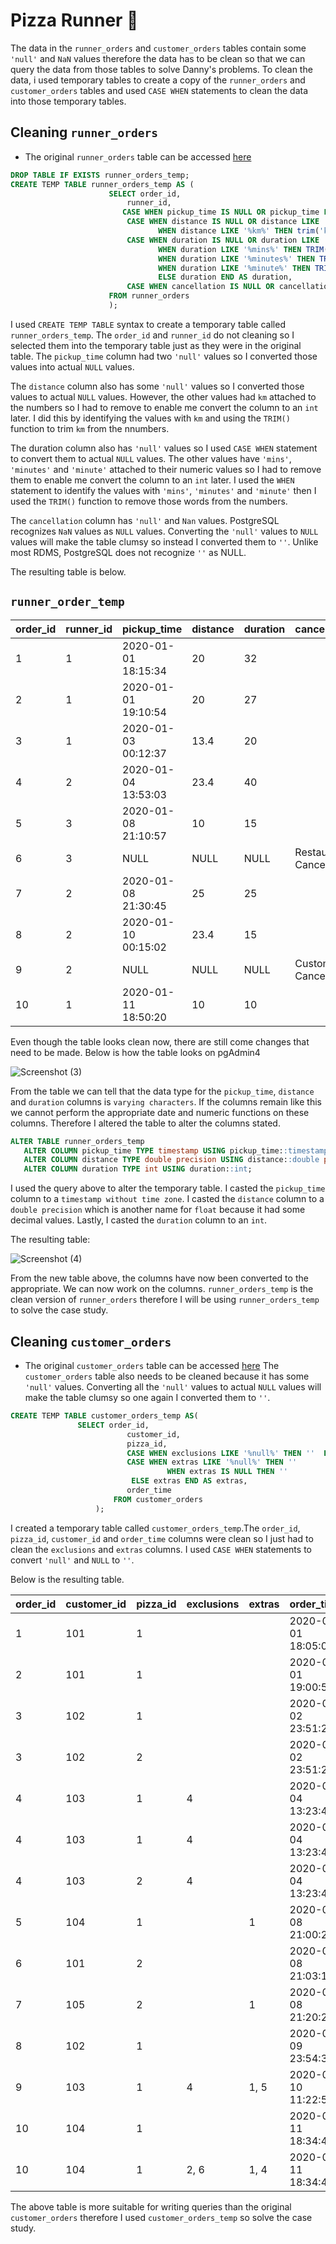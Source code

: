 # Pizza Runner 🍕

The data in the `runner_orders` and `customer_orders` tables contain some `'null'` and `NaN` values therefore the data has to be clean so that we can query the data from those tables to solve Danny's problems. 
To clean the data, i used temporary tables to create a copy of the `runner_orders` and `customer_orders` tables and used `CASE WHEN` statements to clean the data into those temporary tables.

Cleaning `runner_orders`
-------------
* The original `runner_orders` table can be accessed [here](case_study.md)
```sql
DROP TABLE IF EXISTS runner_orders_temp;
CREATE TEMP TABLE runner_orders_temp AS (
                      SELECT order_id,
                          runner_id,
                         CASE WHEN pickup_time IS NULL OR pickup_time LIKE '%null%' THEN NULL ELSE pickup_time END AS pickup_time,
                          CASE WHEN distance IS NULL OR distance LIKE '%null%' THEN NULL 
	                             WHEN distance LIKE '%km%' THEN trim('km' from distance) ELSE distance END AS distance,
                          CASE WHEN duration IS NULL OR duration LIKE '%null%' THEN NULL
	                             WHEN duration LIKE '%mins%' THEN TRIM('mins' FROM duration)
	                             WHEN duration LIKE '%minutes%' THEN TRIM('minutes' FROM duration)
	                             WHEN duration LIKE '%minute%' THEN TRIM( 'minute' FROM duration)
	                             ELSE duration END AS duration,
                          CASE WHEN cancellation IS NULL OR cancellation LIKE '%null%' THEN '' ELSE cancellation END AS cancellation
                      FROM runner_orders
                      );
```

I used `CREATE TEMP TABLE` syntax to create a temporary table called `runner_orders_temp`. The `order_id` and `runner_id` do not cleaning so I selected them into the temporary table just as they were in the original table.
The `pickup_time` column had two `'null'` values so I converted those values into actual `NULL` values.

The `distance` column also has some `'null'` values so I converted those values to actual `NULL` values. However, the other values had `km` attached to the numbers so I had to remove to enable me convert the column to an `int` later.
I did this by identifying the values with `km` and using the `TRIM()` function to trim `km` from the nnumbers.

The duration column also has `'null'` values so I used `CASE WHEN` statement to convert them to actual `NULL` values. The other values have `'mins'`, `'minutes'` and `'minute'`
attached to their numeric values so I had to remove them to enable me convert the column to an `int` later. I used the `WHEN` statement to identify the values with  `'mins'`, `'minutes'` and `'minute'` then I used the `TRIM()` function to remove those words from the 
numbers.

The `cancellation` column has `'null'` and `Nan` values. PostgreSQL recognizes `NaN` values as `NULL` values. Converting the `'null'` values to `NULL` values will make the table clumsy
so instead I converted them to `''`. Unlike most RDMS, PostgreSQL does not recognize `''` as NULL.

The resulting table is below.

`runner_order_temp`
--------------

| order_id | runner_id | pickup_time              | distance | duration | cancellation            |
| -------- | --------- | ------------------------ | -------- | -------- | ----------------------- |
| 1        | 1         | 2020-01-01 18:15:34 | 20       | 32       |                         |
| 2        | 1         | 2020-01-01 19:10:54 | 20       | 27       |                         |
| 3        | 1         | 2020-01-03 00:12:37 | 13.4     | 20       |                         |
| 4        | 2         | 2020-01-04 13:53:03 | 23.4     | 40       |                         |
| 5        | 3         | 2020-01-08 21:10:57 | 10       | 15       |                         |
| 6        | 3         | NULL                | NULL     |NULL      | Restaurant Cancellation |
| 7        | 2         | 2020-01-08 21:30:45 | 25       | 25       |                         |
| 8        | 2         | 2020-01-10 00:15:02 | 23.4     | 15       |                         |
| 9        | 2         | NULL                |NULL      |NULL      | Customer Cancellation   |
| 10       | 1         | 2020-01-11 18:50:20 | 10       | 10       |                         |


Even though the table looks clean now, there are still come changes that need to be made. Below is how the table looks on pgAdmin4

    
 ![Screenshot (3)](https://user-images.githubusercontent.com/104911707/179404674-4ddd9254-a2b2-4b29-b41f-d2bc1c9e8eb6.png)
 
 From the table we can tell that the data type for the `pickup_time`, `distance` and  `duration` columns is `varying characters`. If the columns remain like this we cannot perform the appropriate date and numeric functions on these columns. Therefore I altered the table to alter the columns stated.
 
 ```SQL
 ALTER TABLE runner_orders_temp
	ALTER COLUMN pickup_time TYPE timestamp USING pickup_time::timestamp without time zone,
	ALTER COLUMN distance TYPE double precision USING distance::double precision,
	ALTER COLUMN duration TYPE int USING duration::int;
```

I used the query above to alter the temporary table. I casted the `pickup_time` column to  a `timestamp without time zone`. I casted the `distance` column to a `double precision` which is another name for `float` because it had some decimal values. Lastly, I casted the `duration` column to an `int`.

The resulting table:

![Screenshot (4)](https://user-images.githubusercontent.com/104911707/179405848-c7ec2e6e-87ae-4aa2-95d1-9ab6dc475721.png)


From the new table above, the columns have now been converted to the appropriate. We can now work on the columns. `runner_orders_temp` is the clean version of `runner_orders` therefore I will be using `runner_orders_temp` to solve the case study. 


 Cleaning `customer_orders`
 ----------------
 * The original `customer_orders` table can be accessed [here](case_study.md)
 The `customer_orders` table also needs to be cleaned because it has some `'null'` values. Converting all the `'null'` values to actual `NULL` values will make the table clumsy so one again I converted them to `''`.
 
 ```sql
 CREATE TEMP TABLE customer_orders_temp AS(
 				SELECT order_id,
					       customer_id,
					       pizza_id,
					       CASE WHEN exclusions LIKE '%null%' THEN ''  ELSE exclusions END AS exclusions,
					       CASE WHEN extras LIKE '%null%' THEN ''
				                    WHEN extras IS NULL THEN ''
						    ELSE extras END AS extras,
					       order_time
				        FROM customer_orders
					);
```

I created a temporary table called `customer_orders_temp`.The `order_id`, `pizza_id`, `customer_id` and `order_time` columns were clean so I just had to clean the `exclusions` and `extras` columns. I used `CASE WHEN` statements to convert `'null'` and `NULL` to `''`. 

Below is the resulting table.

| order_id | customer_id | pizza_id | exclusions | extras | order_time               |
| -------- | ----------- | -------- | ---------- | ------ | ------------------------ |
| 1        | 101         | 1        |            |        | 2020-01-01 18:05:02 |
| 2        | 101         | 1        |            |        | 2020-01-01 19:00:52 |
| 3        | 102         | 1        |            |        | 2020-01-02 23:51:23 |
| 3        | 102         | 2        |            |        | 2020-01-02 23:51:23 |
| 4        | 103         | 1        | 4          |        | 2020-01-04 13:23:46 |
| 4        | 103         | 1        | 4          |        | 2020-01-04 13:23:46 |
| 4        | 103         | 2        | 4          |        | 2020-01-04 13:23:46 |
| 5        | 104         | 1        |            | 1      | 2020-01-08 21:00:29 |
| 6        | 101         | 2        |            |        | 2020-01-08 21:03:13 |
| 7        | 105         | 2        |            | 1      | 2020-01-08 21:20:29 |
| 8        | 102         | 1        |            |        | 2020-01-09 23:54:33 |
| 9        | 103         | 1        | 4          | 1, 5   | 2020-01-10 11:22:59 |
| 10       | 104         | 1        |            |        | 2020-01-11 18:34:49 |
| 10       | 104         | 1        | 2, 6       | 1, 4   | 2020-01-11 18:34:49 |

The above table is more suitable for writing queries than the original `customer_orders` therefore I used `customer_orders_temp` so solve the case study.
